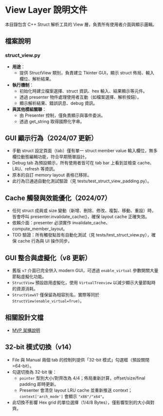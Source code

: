 # View Layer 說明文件

本目錄包含 C++ Struct 解析工具的 View 層，負責所有使用者介面與顯示邏輯。

## 檔案說明

### struct_view.py
- **用途**：
  - 提供 StructView 類別，負責建立 Tkinter GUI，顯示 struct 佈局、輸入欄位、解析結果。
- **執行機制**：
  - 初始化時建立檔案選擇、struct 資訊、hex 輸入、結果顯示等元件。
  - 透過 presenter 物件處理使用者互動（如檔案選擇、解析按鈕）。
  - 顯示解析結果、錯誤訊息、debug 資訊。
- **與其他模組關聯**：
  - 由 Presenter 控制，僅負責顯示與事件委派。
  - 透過 get_string 取得國際化字串。

## GUI 顯示行為（2024/07 更新）

- 手動 struct 設定頁面（tab）僅有單一 struct member value 輸入欄位，無多欄位動態編輯功能，符合早期簡單設計。
- Debug tab 為預設顯示，所有使用者皆可在 tab bar 上看到並檢查 cache、LRU、refresh 等資訊。
- 原本的自訂 memory layout 表格已移除。
- 此行為已通過自動化測試驗證（見 tests/test_struct_view_padding.py）。

## Cache 觸發與效能優化（2024/07）
- 任何 struct 成員或 size 變動（新增、刪除、修改、複製、移動、重設）時，皆會呼叫 presenter.invalidate_cache()，確保 layout cache 正確失效。
- 依賴介面：presenter 必須實作 invalidate_cache、compute_member_layout。
- TDD 驗證：所有觸發點皆有自動化測試（見 tests/test_struct_view.py），確保 cache 行為與 UI 操作同步。

## GUI 整合與虛擬化（v8 更新）

- 舊版 `v7` 介面已完全併入 modern GUI，可透過 `enable_virtual` 參數開關大量節點虛擬化功能。
- `StructView` 預設啟用虛擬化，使用 `VirtualTreeview` 以減少顯示大量節點時的資源消耗。
- `StructViewV7` 僅保留為相容別名，實際等同於 `StructView(enable_virtual=True)`。

## 相關設計文檔
- [MVP 架構說明](../../docs/architecture/MVP_ARCHITECTURE_COMPLETE.md) 

## 32-bit 模式切換（v14）
- File 與 Manual 兩個 tab 的控制列提供「32-bit 模式」勾選框（預設關閉=64-bit）。
- 勾選切換為 32-bit 後：
  - `pointer` 型別大小/對齊改為 4/4；佈局重新計算，offset/size/final padding 即時更新。
  - Presenter 會清空 layout LRU cache 並重新推送 context；`context['arch_mode']` 會顯示 `"x86"/"x64"`。
- 此切換不影響 Hex grid 的單位選擇（1/4/8 Bytes），僅影響型別的大小與對齊。 